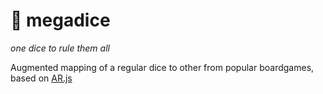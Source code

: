 
# :game_die: megadice 
*one dice to rule them all*

Augmented mapping of a regular dice to other from popular boardgames, based on [AR.js](https://github.com/jeromeetienne/AR.js)
